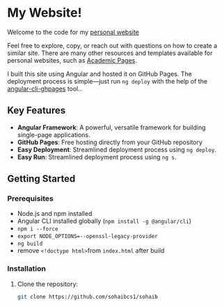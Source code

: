 # My Website!

Welcome to the code for my [personal website](https://sohaibcs1.github.io/sohaib/)

Feel free to explore, copy, or reach out with questions on how to create a similar site. There are many other resources and templates available for personal websites, such as [Academic Pages](https://academicpages.github.io/).

I built this site using Angular and hosted it on GitHub Pages. The deployment process is simple—just run `ng deploy` with the help of the [angular-cli-ghpages](https://github.com/angular-schule/angular-cli-ghpages) tool..

## Key Features
- **Angular Framework**: A powerful, versatile framework for building single-page applications.
- **GitHub Pages**: Free hosting directly from your GitHub repository
- **Easy Deployment**: Streamlined deployment process using `ng deploy`.
- **Easy Run**: Streamlined deployment process using `ng s`.
## Getting Started

### Prerequisites
- Node.js and npm installed
- Angular CLI installed globally (`npm install -g @angular/cli`)
- `npm i --force`
- `export NODE_OPTIONS=--openssl-legacy-provider` 
- `ng build`
- remove `<!doctype html>`from `index.html` after build


### Installation
1. Clone the repository:
   ```bash
   git clone https://github.com/sohaibcs1/sohaib
